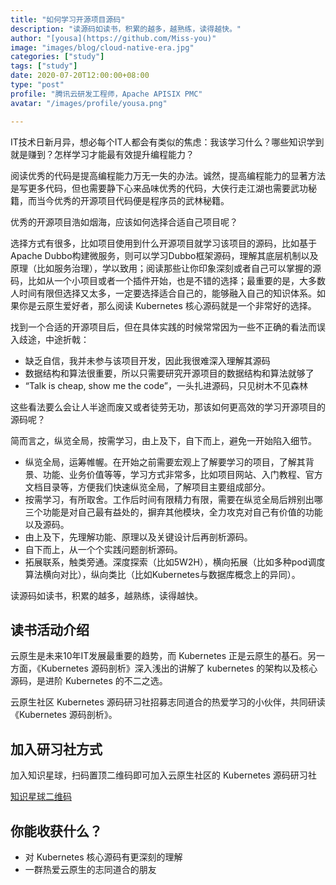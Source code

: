 ```yaml
---
title: "如何学习开源项目源码"
description: "读源码如读书，积累的越多，越熟练，读得越快。"
author: "[yousa](https://github.com/Miss-you)"
image: "images/blog/cloud-native-era.jpg"
categories: ["study"]
tags: ["study"]
date: 2020-07-20T12:00:00+08:00
type: "post"
profile: "腾讯云研发工程师，Apache APISIX PMC"
avatar: "/images/profile/yousa.png"

---
```


IT技术日新月异，想必每个IT人都会有类似的焦虑：我该学习什么？哪些知识学到就是赚到？怎样学习才能最有效提升编程能力？

阅读优秀的代码是提高编程能力万无一失的办法。诚然，提高编程能力的显著方法是写更多代码，但也需要静下心来品味优秀的代码，大侠行走江湖也需要武功秘籍，而当今优秀的开源项目代码便是程序员的武林秘籍。

优秀的开源项目浩如烟海，应该如何选择合适自己项目呢？

选择方式有很多，比如项目使用到什么开源项目就学习该项目的源码，比如基于Apache Dubbo构建微服务，则可以学习Dubbo框架源码，理解其底层机制以及原理（比如服务治理），学以致用；阅读那些让你印象深刻或者自己可以掌握的源码，比如从一个小项目或者一个插件开始，也是不错的选择；最重要的是，大多数人时间有限但选择又太多，一定要选择适合自己的，能够融入自己的知识体系。如果你是云原生爱好者，那么阅读 Kubernetes 核心源码就是一个非常好的选择。

找到一个合适的开源项目后，但在具体实践的时候常常因为一些不正确的看法而误入歧途，中途折戟：

- 缺乏自信，我并未参与该项目开发，因此我很难深入理解其源码
- 数据结构和算法很重要，所以只需要研究开源项目的数据结构和算法就够了
- “Talk is cheap, show me the code”，一头扎进源码，只见树木不见森林

这些看法要么会让人半途而废又或者徒劳无功，那该如何更高效的学习开源项目的源码呢？

简而言之，纵览全局，按需学习，由上及下，自下而上，避免一开始陷入细节。

- 纵览全局，运筹帷幄。在开始之前需要宏观上了解要学习的项目，了解其背景、功能、业务价值等等，学习方式非常多，比如项目网站、入门教程、官方文档目录等，方便我们快速纵览全局，了解项目主要组成部分。
- 按需学习，有所取舍。工作后时间有限精力有限，需要在纵览全局后辨别出哪三个功能是对自己最有益处的，摒弃其他模块，全力攻克对自己有价值的功能以及源码。
- 由上及下，先理解功能、原理以及关键设计后再剖析源码。
- 自下而上，从一个个实践问题剖析源码。
- 拓展联系，触类旁通。深度探索（比如5W2H），横向拓展（比如多种pod调度算法横向对比），纵向类比（比如Kubernetes与数据库概念上的异同）。

读源码如读书，积累的越多，越熟练，读得越快。

## 读书活动介绍

云原生是未来10年IT发展最重要的趋势，而 Kubernetes 正是云原生的基石。另一方面，《Kubernetes 源码剖析》深入浅出的讲解了 kubernetes 的架构以及核心源码，是进阶 Kubernetes 的不二之选。

云原生社区 Kubernetes 源码研习社招募志同道合的热爱学习的小伙伴，共同研读《Kubernetes 源码剖析》。

## 加入研习社方式

加入知识星球，扫码置顶二维码即可加入云原生社区的 Kubernetes 源码研习社

[知识星球二维码](images/study-group.jpg)

## 你能收获什么？

- 对 Kubernetes 核心源码有更深刻的理解
- 一群热爱云原生的志同道合的朋友



